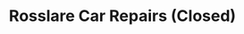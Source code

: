 ---
title: "Rosslare Car Repairs (Closed)"
url: /wexford/rosslare-car-repairs-closed/
shop: car repair
---